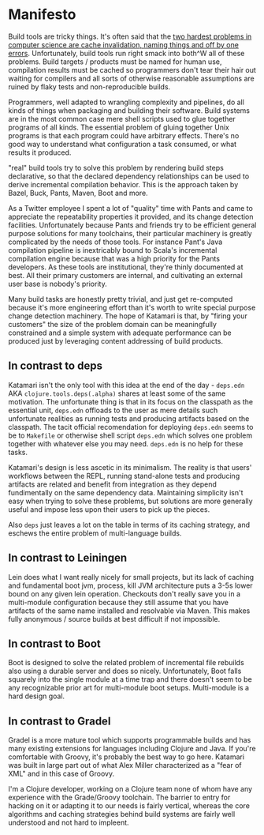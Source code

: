 # Manifesto

Build tools are tricky things.
It's often said that the [two hardest problems in computer science are cache invalidation, naming things and off by one errors](https://twitter.com/codinghorror/status/506010907021828096).
Unfortunately, build tools run right smack into both^W all of these problems.
Build targets / products must be named for human use, compilation results must be cached so programmers don't tear their hair out waiting for compilers and all sorts of otherwise reasonable assumptions are ruined by flaky tests and non-reproducible builds.

Programmers, well adapted to wrangling complexity and pipelines, do all kinds of things when packaging and building their software.
Build systems are in the most common case mere shell scripts used to glue together programs of all kinds.
The essential problem of gluing together Unix programs is that each program could have arbitrary effects.
There's no good way to understand what configuration a task consumed, or what results it produced.

"real" build tools try to solve this problem by rendering build steps declarative, so that the declared dependency relationships can be used to derive incremental compilation behavior.
This is the approach taken by Bazel, Buck, Pants, Maven, Boot and more.

As a Twitter employee I spent a lot of "quality" time with Pants and came to appreciate the repeatability properties it provided, and its change detection facilities.
Unfortunately because Pants and friends try to be efficient general purpose solutions for many toolchains, their particular machinery is greatly complicated by the needs of those tools.
For instance Pant's Java compilation pipeline is inextricably bound to Scala's incremental compilation engine because that was a high priority for the Pants developers.
As these tools are institutional, they're thinly documented at best.
All their primary customers are internal, and cultivating an external user base is nobody's priority.

Many build tasks are honestly pretty trivial, and just get re-computed because it's more engineering effort than it's worth to write special purpose change detection machinery.
The hope of Katamari is that, by "firing your customers" the size of the problem domain can be meaningfully constrained and a simple system with adequate performance can be produced just by leveraging content addressing of build products.

## In contrast to deps

Katamari isn't the only tool with this idea at the end of the day - `deps.edn` AKA `clojure.tools.deps(.alpha)` shares at least some of the same motivation.
The unfortunate thing is that in its focus on the classpath as the essential unit, `deps.edn` offloads to the user as mere details such unfortunate realities as running tests and producing artifacts based on the classpath.
The tacit official recomendation for deploying `deps.edn` seems to be to `Makefile` or otherwise shell script `deps.edn` which solves one problem together with whatever else you may need.
`deps.edn` is no help for these tasks.

Katamari's design is less ascetic in its minimalism.
The reality is that users' workflows between the REPL, running stand-alone tests and producing artifacts are related and benefit from integration as they depend fundimentally on the same dependency data.
Maintaining simplicity isn't easy when trying to solve these problems, but solutions are more generally useful and impose less upon their users to pick up the pieces.

Also `deps` just leaves a lot on the table in terms of its caching strategy, and eschews the entire problem of multi-language builds.

## In contrast to Leiningen

Lein does what I want really nicely for small projects, but its lack of caching and fundamental boot jvm, process, kill JVM architecture puts a 3-5s lower bound on any given lein operation.
Checkouts don't really save you in a multi-module configuration because they still assume that you have artifacts of the same name installed and resolvable via Maven.
This makes fully anonymous / source builds at best difficult if not impossible.

## In contrast to Boot

Boot is designed to solve the related problem of incremental file rebuilds also using a durable server and does so nicely.
Unfortunately, Boot falls squarely into the single module at a time trap and there doesn't seem to be any recognizable prior art for multi-module boot setups.
Multi-module is a hard design goal.

## In contrast to Gradel

Gradel is a more mature tool which supports programmable builds and has many existing extensions for languages including Clojure and Java.
If you're comfortable with Groovy, it's probably the best way to go here.
Katamari was built in large part out of what Alex Miller characterized as a "fear of XML" and in this case of Groovy.

I'm a Clojure developer, working on a Clojure team none of whom have any experience with the Grade/Groovy toolchain.
The barrier to entry for hacking on it or adapting it to our needs is fairly vertical, whereas the core algorithms and caching strategies behind build systems are fairly well understood and not hard to impleent.
